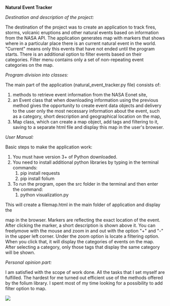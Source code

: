 ﻿**Natural Event Tracker**

*Destination and description of the project:*

The destination of the project was to create an application to track fires, storms, volcanic eruptions and other natural events based on information from the NASA API. The application generates map with markers that shows where in a particular place there is an current natural event in the world. "Current"  means only this events that have not ended until the program starts. There is an additional option to filter events based on their categories. Filter menu contains only a set of non-repeating event categories on the map.

*Program division into classes:*

The main part of the application (natural\_event\_tracker.py file) consists of:

1) methods to retrieve event information from the NASA Eonet site, 
1) an Event class that when downloading information using the previous method gives the opportunity to create event data objects and delivery to the user only the most necessary information about the event, such as a category, short description and geographical location on the map, 
1) Map class, which can create a map object, add tags and filtering to it, saving to a separate html file and display this map in the user's browser.

*User Manual:*

Basic steps to make the application work:

1) You must have version 3+ of Python downloaded. 
1) You need to install additional python libraries by typing in the terminal commands: 
   1. pip install requests
   1. pip install folium
1) To run the program, open the src folder in the terminal and then enter the command:
   1. python visualization.py

This will create a filemap.html in the main folder of application and display the

map in the browser. Markers are reflecting the exact location of the event. After clicking the marker, a short description is shown above it. You can freelymove with the mouse and zoom in and out with the option "+" and "-" in the upper left corner. Under the zoom option is locate a filtering option. When you click that, it will display the categories of events on the map. After selecting a category, only those tags that display the same category will be shown.

*Personal opinion part:*

I am satisfied with the scope of work done. All the tasks that I set myself are fulfilled. The hardest for me turned out efficient use of the methods offered by the folium library. I spent most of my time looking for a possibility to add filter option to map.

![](Aspose.Words.e768bd2e-9217-44b6-95d8-d3e6a4639ba2.001.png)






